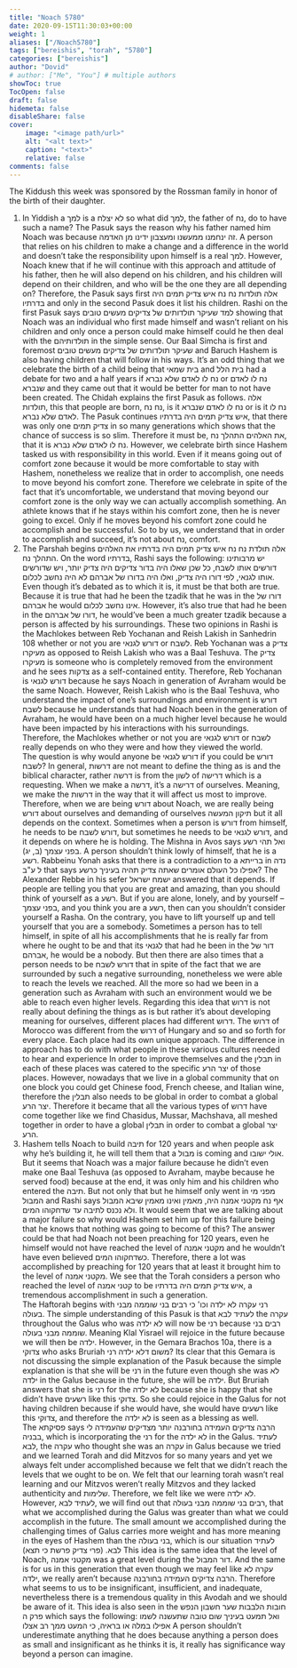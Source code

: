 ```yaml
---
title: "Noach 5780"
date: 2020-09-15T11:30:03+00:00
weight: 1
aliases: ["/Noach5780"]
tags: ["bereishis", "torah", "5780"]
categories: ["bereishis"]
author: "Dovid"
# author: ["Me", "You"] # multiple authors
showToc: true
TocOpen: false
draft: false
hidemeta: false
disableShare: false
cover:
    image: "<image path/url>"
    alt: "<alt text>"
    caption: "<text>"
    relative: false
comments: false
---
```

The Kiddush this week was sponsored by the Rossman family in honor of the birth of their daughter.
1) In Yiddish a למך is a לא יצלח so what did למך, the father of נח, do to have such a name? The Pasuk says the reason why his father named him Noach was because זה ינחמנו ממעשנו ומעצבון ידינו מן האדמה. A person that relies on his children to make a change and a difference in the world and doesn’t take the responsibility upon himself is a real למך.
However, Noach knew that if he will continue with this approach and attitude of his father, then he will also depend on his children, and his children will depend on their children, and who will be the one they are all depending on? Therefore, the Pasuk says first אלה תולדות נח נח איש צדיק תמים היה בדרתיו and only in the second Pasuk does it list his children. Rashi on the first Pasuk says למד שעיקר תולדותים של צדיקים מעשים טובים showing that Noach was an individual who first made himself and wasn’t reliant on his children and only once a person could make himself could he then deal with the תולדותיהם in the simple sense. Our Baal Simcha is first and foremost שעיקר תולדותים של צדיקים מעשים טובים and Baruch Hashem is also having children that will follow in his ways.
It’s an odd thing that we celebrate the birth of a child being that בית שמאי and בית הלל had a debate for two and a half years if נח לו לאדם שלא נברא or נח לו לאדם שנברא and they came out that it would be better for man to not have been created.
The Chidah explains the first Pasuk as follows. אלה תולדות, this that people are born, נח נח, is it נח לו לאדם שנברא or is it נח לו לאדם שלא נברא. The Pasuk continues איש צדיק תמים היה בדרתיו, that there was only one צדיק תמים in so many generations which shows that the chance of success is so slim. Therefore it must be, את האלהים התהלך נח, that it is נח לו לאדם שלא נברא.
However, we celebrate birth since Hashem tasked us with responsibility in this world. Even if it means going out of comfort zone because it would be more comfortable to stay with Hashem, nonetheless we realize that in order to accomplish, one needs to move beyond his comfort zone. Therefore we celebrate in spite of the fact that it’s uncomfortable, we understand that moving beyond our comfort zone is the only way we can actually accomplish something. An athlete knows that if he stays within his comfort zone, then he is never going to excel. Only if he moves beyond his comfort zone could he accomplish and be successful. So to by us, we understand that in order to accomplish and succeed, it’s not about נח, comfort.  
2) The Parshah begins אלה תולדת נח נח איש צדיק תמים היה בדרתיו את האלהים התהלך נח. On the word בדרתיו, Rashi says the following:
יש מרבותינו דורשים אותו לשבח, כל שכן שאלו היה בדור צדיקים היה צדיק יותר, ויש שדורשים אותו לגנאי, לפי דורו היה צדיק, ואלו היה בדורו של אברהם לא היה נחשב לכלום.
Even though it’s debated as to which it is, it must be that both are true. Because it is true that had he been the tzadik that he was in the דורו של אברהם he would אינו נחשב לכלום. However, it’s also true that had he been in the דורו של אברהם, he would’ve been a much greater tzadik because a person is affected by his surroundings.
These two opinions in Rashi is the Machlokes between Reb Yochanan and Reish Lakish in Sanhedrin 108 whether or not you are דורש לגנאי or לשבח. Reb Yochanan was a צדיק מעיקרו as opposed to Reish Lakish who was a Baal Teshuva. The צדיק מעיקרו is someone who is completely removed from the environment and he sees צדקות as a self-contained entity. Therefore, Reb Yochanan is דורש לגנאי because he says Noach in generation of Avraham would be the same Noach. However, Reish Lakish who is the Baal Teshuva, who understand the impact of one’s surroundings and environment is דורש לשבח because he understands that had Noach been in the generation of Avraham, he would have been on a much higher level because he would have been impacted by his interactions with his surroundings. Therefore, the Machlokes whether or not you are דורש לגנאי or לשבח really depends on who they were and how they viewed the world.  
The question is why would anyone be דורש לגנאי if you could be דורש לשבח? In general, דרשות are not meant to define the thing as is and the biblical character, rather דרשה is from the לשון of דרישה which is a requesting. When we make a דרשה, it’s a דרישה of ourselves. Meaning, we make the דרשות in the way that it will affect us most to improve. Therefore, when we are being דורש about Noach, we are really being דורש about ourselves and demanding of ourselves תיקון המעשה but it all depends on the context. Sometimes when a person is דורש from himself, he needs to be דורש לשבח, but sometimes he needs to be דורש לגנאי, and it depends on where he is holding.
The Mishna in Avos says ואל תהי רשע בפני עצמך (ב, יג). A person shouldn’t think lowly of himself, that he is a רשע. Rabbeinu Yonah asks that there is a contradiction to a ברייתא in נדה ל ע"ב that says אפילו כל העולם אומרים שאתה צדיק תהיה בעיניך כרשע?
The Alexander Rebbe in his sefer ישמח ישראל answered that it depends. If people are telling you that you are great and amazing, than you should think of yourself as a רשע. But if you are alone, lonely, and by yourself – בפני עצמך, and you think you are a רשע, then can you shouldn’t consider yourself a Rasha. On the contrary, you have to lift yourself up and tell yourself that you are a somebody.
Sometimes a person has to tell himself, in spite of all his accomplishments that he is really far from where he ought to be and that its לגנאי that had he been in the דור של אברהם, he would be a nobody. But then there are also times that a person needs to be דורש לשבח that in spite of the fact that we are surrounded by such a negative surrounding, nonetheless we were able to reach the levels we reached. All the more so had we been in a generation such as Avraham with such an environment would we be able to reach even higher levels.
Regarding this idea that דרוש is not really about defining the things as is but rather it’s about developing meaning for ourselves, different places had different דרוש. The דרוש of Morocco was different from the דרוש of Hungary and so and so forth for every place. Each place had its own unique approach. The difference in approach has to do with what people in these various cultures needed to hear and experience In order to improve themselves and the תבלין in each of these places was catered to the specific יצר הרע of those places. However, nowadays that we live in a global community that on one block you could get Chinese food, French cheese, and Italian wine, therefore the תבלין also needs to be global in order to combat a global יצר הרע. Therefore it became that all the various types of דרוש have come together like we find Chasidus, Mussar, Machshava, all meshed together in order to have a global תבלין in order to combat a global יצר הרע.    
3) Hashem tells Noach to build תיבה for 120 years and when people ask why he’s building it, he will tell them that a מבול is coming and אולי ישובו. But it seems that Noach was a major failure because he didn’t even make one Baal Teshuva (as opposed to Avraham, maybe because he served food) because at the end, it was only him and his children who entered the תיבה. But not only that but he himself only went in מפני מי המבול and Rashi says אף נח מקטני אמנה היה, מאמין ואינו מאמין שיבא המבול ולא נכנס לתיבה עד שדחקוהו המים. It would seem that we are talking about a major failure so why would Hashem set him up for this failure being that he knows that nothing was going to become of this?
The answer could be that had Noach not been preaching for 120 years, even he himself would not have reached the level of מקטני אמנה and he wouldn’t have even believed כשדחקוהו המים. Therefore, there a lot was accomplished by preaching for 120 years that at least it brought him to the level of מקטני אמנה. We see that the Torah considers a person who reached the level of קטני אמנה to be איש צדיק תמים היה בדרתיו, a tremendous accomplishment in such a generation.      
The Haftorah begins with רני עקרה לא ילדה וכו' כי רבים בני שוממה מבני בעולה. The simple understanding of this Pasuk is that לעתיד לבא the עקרה throughout the Galus who was לא ילדה will now be רני because רבים בני שוממה מבני בעולה. Meaning Klal Yisrael will rejoice in the future because we will then be ילדה.
However, in the Gemara Brachos 10a, there is a צדוקי who asks Bruriah משום דלא ילדה רני? Its clear that this Gemara is not discussing the simple explanation of the Pasuk because the simple explanation is that she will be רני in the future even though she was לא ילדה in the Galus because in the future, she will be ילדה. But Bruriah answers that she is רני for the לא ילדה because she is happy that she didn’t have רשעים like this צדוקי. So she could rejoice in the Galus for not having children because if she would have, she would have רשעים like this צדוקי, and therefore the לא ילדה is seen as a blessing as well.    
The פסיקתא says הרבה צדיקים העמידה בחורבנה יותר מצדיקים שהעמידה לי בבניה, which is incorporating the רני for the לא ילדה in the Galus. לעתיד לבא, the עקרה who thought she was an עקרה in Galus because we tried and we learned Torah and did Mitzvos for so many years and yet we always felt under accomplished because we felt that we didn’t reach the levels that we ought to be on. We felt that our learning torah wasn’t real learning and our Mitzvos weren’t really Mitzvos and they lacked authenticity and שלימות. Therefore, we felt like we were לא ילדה. However, לעתיד לבא, we will find out that רבים בני שוממה מבני בעולה, that what we accomplished during the Galus was greater than what we could accomplish in the future. The small amount we accomplished during the challenging times of Galus carries more weight and has more meaning in the eyes of Hashem than the בני בעולה, which is our situation לעתיד לבא. (פרי צדיק פרשת כי תצא)
This idea is the same idea that the level of Noach, מקטני אמנה was a great level during the דור המבול. And the same is for us in this generation that even though we may feel like    עקרה לא ילדה, we really aren’t because הרבה צדיקים העמידה בחורבנה. Therefore what seems to us to be insignificant, insufficient, and inadequate, nevertheless there is a tremendous quality in this Avodah and we should be aware of it.
This idea is also seen in the חובות הלבבות שער חשבון הנפש פרק ה which says the following:
ואל תמעט בעיניך שום טובה שתעשנה לשמו אפילו במלה או בראיה, כי המעט ממך רב אצלו
A person shouldn’t underestimate anything that he does because anything a person does as small and insignificant as he thinks it is, it really has significance way beyond a person can imagine.  
